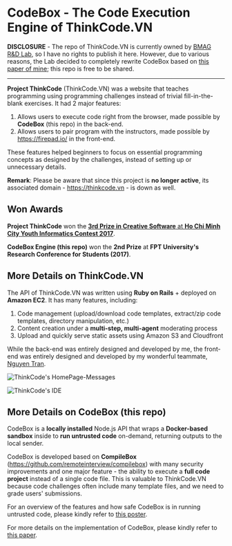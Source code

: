 CodeBox - The Code Execution Engine of ThinkCode.VN
=========
**DISCLOSURE** - The repo of ThinkCode.VN is currently owned by [BMAG R&D Lab][1], so I have no rights to publish it here. However, due to various reasons, the Lab decided to completely rewrite CodeBox based on [this paper of mine][2]; this repo is free to be shared.

---

**Project ThinkCode** (ThinkCode.VN) was a website that teaches programming using programming challenges instead of trivial fill-in-the-blank exercises. It had 2 major features:
1. Allows users to execute code right from the browser, made possible by **CodeBox** (this repo) in the back-end.
2. Allows users to pair program with the instructors, made possible by https://firepad.io/ in the front-end.

These features helped beginners to focus on essential programming concepts as designed by the challenges, instead of setting up or unnecessary details.

**Remark**: Please be aware that since this project is **no longer active**, its associated domain - https://thinkcode.vn - is down as well.

## Won Awards
**Project ThinkCode** won the [**3rd Prize in Creative Software** at **Ho Chi Minh City Youth Informatics Contest 2017**][3].

**CodeBox Engine (this repo)** won the **2nd Prize** at **FPT University's Research Conference for Students (2017)**.

## More Details on ThinkCode.VN
The API of ThinkCode.VN was written using **Ruby on Rails** + deployed on **Amazon EC2**. It has many features, including:
1. Code management (upload/download code templates, extract/zip code templates, directory manipulation, etc.)
2. Content creation under a **multi-step, multi-agent** moderating process
3. Upload and quickly serve static assets using Amazon S3 and Cloudfront

While the back-end was entirely designed and developed by me, the front-end was entirely designed and developed by my wonderful teammate, [Nguyen Tran][4].

![ThinkCode's HomePage-Messages](https://i.imgur.com/xRT882t.png)

![ThinkCode's IDE](https://i.imgur.com/UcDUzQs.png)

## More Details on CodeBox (this repo)
CodeBox is a **locally installed** Node.js API that wraps a **Docker-based sandbox** inside to **run untrusted code** on-demand, returning outputs to the local sender.

CodeBox is developed based on **CompileBox** (https://github.com/remoteinterview/compilebox) with many security improvements and one major feature - the ability to execute a **full code project** instead of a single code file. This is valuable to ThinkCode.VN because code challenges often include many template files, and we need to grade users' submissions.

For an overview of the features and how safe CodeBox is in running untrusted code, please kindly refer to [this poster][5]. 

For more details on the implementation of CodeBox, please kindly refer to [this paper][2].

[1]: https://www.facebook.com/bmag.vn/
[2]: https://drive.google.com/open?id=1x7_zMWfhSSZF_zkQG927pP2Htx_Qb3j-
[3]: http://international.fpt.edu.vn/fpt-university-students-won-prize-hcmc-young-informatics-contest/
[4]: https://github.com/nguyenkevtran
[5]: https://drive.google.com/open?id=1UR3e7rWqlprQfHSg5-q-fwlz5Qr_fqAI
